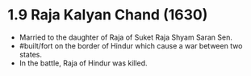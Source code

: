 # 1.9 Raja Kalyan Chand (1630)
- Married to the daughter of Raja of Suket Raja Shyam Saran Sen.
- #built/fort on the border of Hindur which cause a war between two states.
- In the battle, Raja of Hindur was killed.